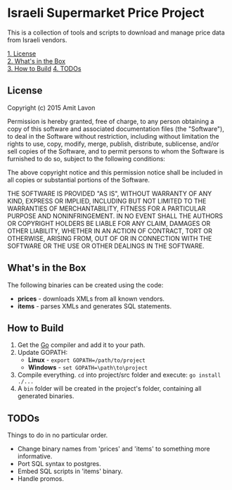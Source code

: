 Israeli Supermarket Price Project
=================================

This is a collection of tools and scripts to download and manage price data
from Israeli vendors.

[1. License](#license)  
[2. What's in the Box](#whats-in-the-box)  
[3. How to Build](#how-to-build)
[4. TODOs](#todos)

License
-------

Copyright (c) 2015 Amit Lavon

Permission is hereby granted, free of charge, to any person obtaining a copy
of this software and associated documentation files (the "Software"), to deal
in the Software without restriction, including without limitation the rights
to use, copy, modify, merge, publish, distribute, sublicense, and/or sell
copies of the Software, and to permit persons to whom the Software is
furnished to do so, subject to the following conditions:

The above copyright notice and this permission notice shall be included in
all copies or substantial portions of the Software.

THE SOFTWARE IS PROVIDED "AS IS", WITHOUT WARRANTY OF ANY KIND, EXPRESS OR
IMPLIED, INCLUDING BUT NOT LIMITED TO THE WARRANTIES OF MERCHANTABILITY,
FITNESS FOR A PARTICULAR PURPOSE AND NONINFRINGEMENT. IN NO EVENT SHALL THE
AUTHORS OR COPYRIGHT HOLDERS BE LIABLE FOR ANY CLAIM, DAMAGES OR OTHER
LIABILITY, WHETHER IN AN ACTION OF CONTRACT, TORT OR OTHERWISE, ARISING FROM,
OUT OF OR IN CONNECTION WITH THE SOFTWARE OR THE USE OR OTHER DEALINGS IN
THE SOFTWARE.

What's in the Box
-----------------

The following binaries can be created using the code:

* **prices** - downloads XMLs from all known vendors.
* **items** - parses XMLs and generates SQL statements.

How to Build
------------

1. Get the [Go](http://golang.org/) compiler and add it to your path.
2. Update GOPATH:
   * **Linux** - `export GOPATH=/path/to/project`
   * **Windows** - `set GOPATH=\path\to\project`
3. Compile everything. `cd` into project/src folder and execute:
   `go install ./...`
4. A `bin` folder will be created in the project's folder, containing all
   generated binaries.

TODOs
-----

Things to do in no particular order.

* Change binary names from 'prices' and 'items' to something more informative.
* Port SQL syntax to postgres.
* Embed SQL scripts in 'items' binary.
* Handle promos.

